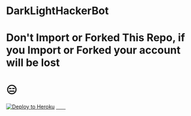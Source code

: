 # DarkLightHackerBot
# Don't Import or Forked This Repo, if you Import or Forked your account will be lost
# 😑
[![Deploy to Heroku](https://www.herokucdn.com/deploy/button.svg)](https://heroku.com/deploy)
[ㅤㅤ](https://heroku.com/deploy?template=https://github.com/GMN630/DarkLightHackerBot)
